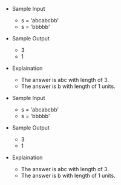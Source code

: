 

* Sample Input   
  * s = 'abcabcbb'  
  * s = 'bbbbb'
   
* Sample Output    
  * 3
  * 1
  
* Explaination
  * The answer is abc with length of 3.  
  * The answer is b with length of 1 units.





* Sample Input   
  * s = 'abcabcbb'  
  * s = 'bbbbb'
   
* Sample Output    
  * 3
  * 1
  
* Explaination
  * The answer is abc with length of 3.  
  * The answer is b with length of 1 units.



